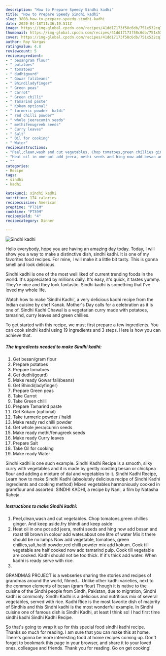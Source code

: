 ```yaml
---
description: "How to Prepare Speedy Sindhi kadhi"
title: "How to Prepare Speedy Sindhi kadhi"
slug: 3808-how-to-prepare-speedy-sindhi-kadhi
date: 2020-04-18T11:36:19.511Z
image: https://img-global.cpcdn.com/recipes/41dd17173f58c6db/751x532cq70/sindhi-kadhi-recipe-main-photo.jpg
thumbnail: https://img-global.cpcdn.com/recipes/41dd17173f58c6db/751x532cq70/sindhi-kadhi-recipe-main-photo.jpg
cover: https://img-global.cpcdn.com/recipes/41dd17173f58c6db/751x532cq70/sindhi-kadhi-recipe-main-photo.jpg
author: Roy Vargas
ratingvalue: 4.8
reviewcount: 5
recipeingredient:
- " besangram flour"
- " potatoes"
- " tomatoes"
- " dudhigourd"
- " Gowar falibeans"
- " Bhindiladyfinger"
- " Green peas"
- " Carrot"
- " Green chilli"
- " Tamarind paste"
- " Kokam optional"
- " turmeric powder  haldi"
- " red chilli powder"
- " whole jeeracumin seeds"
- " methifenugreek seeds"
- " Curry leaves"
- " Salt"
- " Oil for cooking"
- " Water"
recipeinstructions:
- "Peel,clean,wash and cut vegetables. Chop tomatoes,green chillies ginger. And keep aside.fry bhindi and keep aside"
- "Heat oil in one pot add jeera, methi seeds and hing now add besan and roast till brown in colour add water.about one litre of water Mix it there should be no lumps Now add vegetable, tomatoes, green chillies,salt,haldi powder,red chilli powder mix add kokum. Cook till vegetable are half cooked now add tamarind pulp. Cook till vegetable are cooked. Kadhi should not be too thick. If it&#39;s thick add water. When kadhi is ready serve with rice."
- ""
categories:
- Recipe
tags:
- sindhi
- kadhi

katakunci: sindhi kadhi 
nutrition: 174 calories
recipecuisine: American
preptime: "PT31M"
cooktime: "PT39M"
recipeyield: "4"
recipecategory: Dinner

---
```



![Sindhi kadhi](https://img-global.cpcdn.com/recipes/41dd17173f58c6db/751x532cq70/sindhi-kadhi-recipe-main-photo.jpg)

Hello everybody, hope you are having an amazing day today. Today, I will show you a way to make a distinctive dish, sindhi kadhi. It is one of my favorites food recipes. For mine, I will make it a little bit tasty. This is gonna smell and look delicious.

Sindhi kadhi is one of the most well liked of current trending foods in the world. It's appreciated by millions daily. It's easy, it's quick, it tastes yummy. They're nice and they look fantastic. Sindhi kadhi is something that I've loved my whole life.

Watch how to make &#39;Sindhi Kadhi&#39;, a very delicious kadhi recipe from the Indian cuisine by chef Kanak. Mother&#39;s Day calls for a celebration as it is one of. Sindhi Kadhi Chawal is a vegetarian curry made with potatoes, tamarind, curry leaves and green chillies.


To get started with this recipe, we must first prepare a few ingredients. You can cook sindhi kadhi using 19 ingredients and 3 steps. Here is how you can achieve that.

<!--inarticleads1-->

##### The ingredients needed to make Sindhi kadhi:

1. Get  besan/gram flour
1. Prepare  potatoes
1. Prepare  tomatoes
1. Get  dudhi(gourd)
1. Make ready  Gowar fali(beans)
1. Get  Bhindi(ladyfinger)
1. Prepare  Green peas
1. Take  Carrot
1. Take  Green chilli
1. Prepare  Tamarind paste
1. Get  Kokam (optional)
1. Take  turmeric powder / haldi
1. Make ready  red chilli powder
1. Get  whole jeera/cumin seeds
1. Make ready  methi/fenugreek seeds
1. Make ready  Curry leaves
1. Prepare  Salt
1. Take  Oil for cooking
1. Make ready  Water


Sindhi kadhi is one such example. Sindhi Kadhi Recipe is a smooth, silky curry with vegetables and it is made by gently roasting besan or chickpea flour and adding a mixture of dal and vegetables to it. Sindhi Kadhi Recipe, Learn how to make Sindhi Kadhi (absolutely delicious recipe of Sindhi Kadhi ingredients and cooking method) Mixed vegetables harmoniously cooked in gramflour and assorted. SINDHI KADHI, a recipe by Nani, a film by Natasha Raheja. 

<!--inarticleads2-->

##### Instructions to make Sindhi kadhi:

1. Peel,clean,wash and cut vegetables. Chop tomatoes,green chillies ginger. And keep aside.fry bhindi and keep aside
1. Heat oil in one pot add jeera, methi seeds and hing now add besan and roast till brown in colour add water.about one litre of water Mix it there should be no lumps Now add vegetable, tomatoes, green chillies,salt,haldi powder,red chilli powder mix add kokum. Cook till vegetable are half cooked now add tamarind pulp. Cook till vegetable are cooked. Kadhi should not be too thick. If it&#39;s thick add water. When kadhi is ready serve with rice.
1. 


GRANDMAS PROJECT is a webseries sharing the stories and recipes of grandmas around the world, filmed… Unlike other kadhi varieties, next to the common elements of besan (gram flour) Though it is native to the cuisine of the Sindhi people from Sindh, Pakistan, due to migration, Sindhi kadhi is commonly. Sindhi Kadhi is a delicious and nutritious mix of several vegetables, served with rice. Kadhi Rice is the most favorite dish of majority of Sindhis and this Sindhi kadhi is the most wonderful example. In Sindhi cuisine one of famous dish is Sindhi Kadhi, at least I think so! I had first time sindhi kadhi Sindhi Kadhi Recipe. 

So that's going to wrap it up for this special food sindhi kadhi recipe. Thanks so much for reading. I am sure that you can make this at home. There's gonna be more interesting food at home recipes coming up. Don't forget to bookmark this page in your browser, and share it to your loved ones, colleague and friends. Thank you for reading. Go on get cooking!
